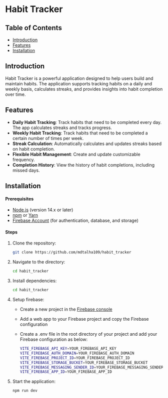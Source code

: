 # Habit Tracker

## Table of Contents

- [Introduction](#introduction)
- [Features](#features)
- [Installation](#installation)

## Introduction

Habit Tracker is a powerful application designed to help users build and maintain habits. The application supports tracking habits on a daily and weekly basis, calculates streaks, and provides insights into habit completion over time.

## Features

- **Daily Habit Tracking**: Track habits that need to be completed every day. The app calculates streaks and tracks progress.
- **Weekly Habit Tracking**: Track habits that need to be completed a certain number of times per week.
- **Streak Calculation**: Automatically calculates and updates streaks based on habit completion.
- **Flexible Habit Management**: Create and update customizable frequency.
- **Completion History**: View the history of habit completions, including missed days.

## Installation

#### Prerequisites

- [Node.js](https://nodejs.org/) (version 14.x or later)
- [npm](https://www.npmjs.com/) or [Yarn](https://yarnpkg.com/)
-  [Firebase Account](https://firebase.google.com/) (for authentication, database, and storage)

#### Steps

1. Clone the repository:
   ```bash
   git clone https://github.com/mdtalha109/habit_tracker
   ```
2. Navigate to the directory:
   ```bash
   cd habit_tracker
   ```
3. Install dependencies:
   ```bash
   cd habit_tracker
   ```
3. Setup firebase:
   
   - Create a new project in the [Firebase console](https://firebase.google.com/) 
   - Add a web app to your Firebase project and copy the Firebase configuration
   - Create a .env file in the root directory of your project and add your Firebase configuration as below:
   
      ```bash
      VITE_FIREBASE_API_KEY=YOUR_FIREBASE_API_KEY
      VITE_FIREBASE_AUTH_DOMAIN=YOUR_FIREBASE_AUTH_DOMAIN
      VITE_FIREBASE_PROJECT_ID=YOUR_FIREBASE_PROJECT_ID
      VITE_FIREBASE_STORAGE_BUCKET=YOUR_FIREBASE_STORAGE_BUCKET
      VITE_FIREBASE_MESSAGING_SENDER_ID=YOUR_FIREBASE_MESSAGING_SENDER_ID
      VITE_FIREBASE_APP_ID=YOUR_FIREBASE_APP_ID
     ```
 3. Start the application:
       ```bash
       npm run dev
       ```